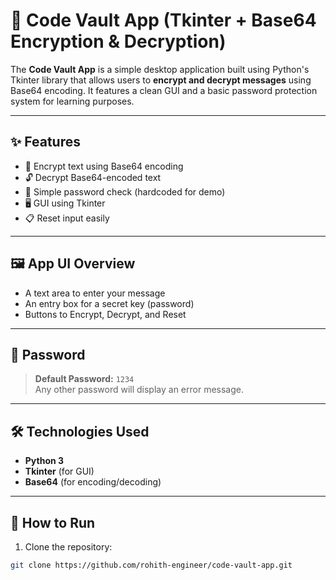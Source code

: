 # 🔐 Code Vault App (Tkinter + Base64 Encryption & Decryption)

The **Code Vault App** is a simple desktop application built using Python's Tkinter library that allows users to **encrypt and decrypt messages** using Base64 encoding. It features a clean GUI and a basic password protection system for learning purposes.

---

## ✨ Features

- 🔏 Encrypt text using Base64 encoding
- 🔓 Decrypt Base64-encoded text
- 🔑 Simple password check (hardcoded for demo)
- 🖥️ GUI using Tkinter
- 📋 Reset input easily

---

## 🖼️ App UI Overview

- A text area to enter your message
- An entry box for a secret key (password)
- Buttons to Encrypt, Decrypt, and Reset

---

## 🔐 Password

> **Default Password:** `1234`  
Any other password will display an error message.

---

## 🛠️ Technologies Used

- **Python 3**
- **Tkinter** (for GUI)
- **Base64** (for encoding/decoding)

---

## 🚀 How to Run

1. Clone the repository:

```bash
git clone https://github.com/rohith-engineer/code-vault-app.git
